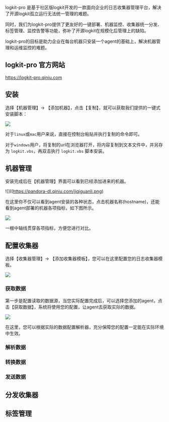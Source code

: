 logkit-pro 是基于社区版logkit开发的一款面向企业的日志收集器管理平台，解决了开源logkit孤立运行无法统一管理的难题。

同时，我们为logkit-pro提供了更友好的一键部署、机器监控、收集器统一分发、标签管理、监控告警等功能，弥补了开源logkit在规模化后管理上的缺陷。

logkit-pro的目标是助力企业在每台机器只安装一个agent的基础上，解决机器管理和运维监控的难题。

## logkit-pro 官方网站

https://logkit-pro.qiniu.com

## 安装

选择【机器管理】-> 【添加机器】，点击【复制】，就可以获取我们提供的一键式安装脚本：

![](https://pandora-dl.qiniu.com/yijiananzhang.png)

对于`linux`或`mac`用户来说，直接在控制台粘贴并执行复制的命令即可。

对于`windows`用户，将复制的url在浏览器打开，将内容复制到文本文件中，并另存为 `logkit.vbs`，再双击执行 `logkit.vbs` 脚本安装。


## 机器管理

安装完成后在【机器管理】界面可以看到已经添加进来的机器。

![]((https://pandora-dl.qiniu.com/jiqiguanli.png)

在这里你不仅可以看到agent安装的各种状态，点击机器名称(hostname)，还能看到agent部署的机器各项指标，如下图所示。

![](https://pandora-dl.qiniu.com/jiqixiangqing.png)

一根中轴线贯穿各项指标，方便您进行对比。

## 配置收集器

选择【收集器管理】-> 【添加收集器模板】，您可以在这里配置您的日志收集器模板。

![](https://pandora-dl.qiniu.com/addconfig.png)

### 获取数据

第一步是配置读取的数据源，当您实际配置完成后，可以选择您添加的agent，点击【获取数据】，系统将使用您的配置，让agent去获取实际的数据。

![](https://pandora-dl.qiniu.com/getdata.png)

在这里，您可以根据实际的数据配置解析器，充分保障您的配置一定能在实际环境中生效。

### 解析数据

### 转换数据

### 发送数据

## 分发收集器

## 标签管理


